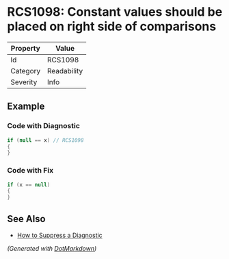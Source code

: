 # RCS1098: Constant values should be placed on right side of comparisons

| Property | Value       |
| -------- | ----------- |
| Id       | RCS1098     |
| Category | Readability |
| Severity | Info        |

## Example

### Code with Diagnostic

```csharp
if (null == x) // RCS1098
{ 
}
```

### Code with Fix

```csharp
if (x == null)
{
}
```

## See Also

* [How to Suppress a Diagnostic](../HowToConfigureAnalyzers.md#how-to-suppress-a-diagnostic)


*\(Generated with [DotMarkdown](http://github.com/JosefPihrt/DotMarkdown)\)*